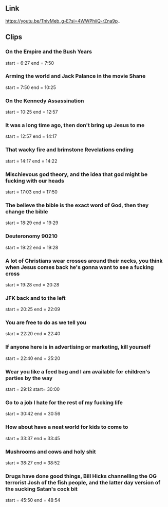 ## Link
https://youtu.be/TnivMeb_g-E?si=4WWPhiiQ-rZna9p_

## Clips

### On the Empire and the Bush Years
start = 6:27
end = 7:50

### Arming the world and Jack Palance in the movie Shane
start = 7:50
end = 10:25

### On the Kennedy Assassination
start = 10:25
end = 12:57

### It was a long time ago, then don't bring up Jesus to me
start = 12:57
end = 14:17

### That wacky fire and brimstone Revelations ending
start = 14:17
end = 14:22

### Mischievous god theory, and the idea that god might be fucking with our heads
start = 17:03
end = 17:50

### The believe the bible is the exact word of God, then they change the bible
start = 18:29
end = 19:29

### Deuteronomy 90210
start = 19:22
end = 19:28

### A lot of Christians wear crosses around their necks, you think when Jesus comes back he's gonna want to see a fucking cross
start = 19:28
end = 20:28

### JFK back and to the left
start = 20:25
end = 22:09

### You are free to do as we tell you
start = 22:20
end = 22:40

### If anyone here is in advertising or marketing, kill yourself 
start = 22:40
end = 25:20

### Wear you like a feed bag and I am available for children's parties by the way
start = 29:12
start= 30:00

### Go to a job I hate for the rest of my fucking life
start = 30:42
end = 30:56

### How about have a neat world for kids to come to
start = 33:37
end = 33:45

### Mushrooms and cows and holy shit 
start = 38:27
end = 38:52

### Drugs have done good things, Bill Hicks channelling the OG terrorist Josh of the fish people, and the latter day version of the sucking Satan's cock bit
start = 45:50
end = 48:54